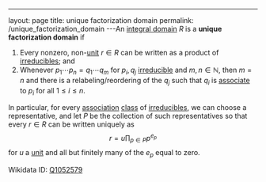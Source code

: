 ---
 layout: page
 title: unique factorization domain
 permalink: /unique_factorization_domain
---An [integral domain](https://defsmath.github.io/DefsMath/integral_domain) $R$ is a **unique factorization domain** if
1. Every nonzero, non-[unit](https://defsmath.github.io/DefsMath/unit_of_a_ring) $r\in R$ can be written as a product of [irreducibles](https://defsmath.github.io/DefsMath/irreducible_element_of_an_integral_domain); and
2. Whenever $p_1\cdots p_n=q_1\cdots q_m$ for $p_i,q_j$ [irreducible](https://defsmath.github.io/DefsMath/##########################################irreducible) and $m,n\in\mathbb N$, then $m=n$ and there is a relabeling/reordering of the $q_j$ such that $q_i$ is [associate](https://defsmath.github.io/DefsMath/associate_elements_in_an_integral_domain) to $p_i$ for all $1\leq i\leq n$.

In particular, for every [association](https://defsmath.github.io/DefsMath/#########################################association) [class](https://defsmath.github.io/DefsMath/equivalence_class) of [irreducibles](https://defsmath.github.io/DefsMath/##########################################irreducibles), we can choose a representative, and let $P$ be the collection of such representatives so that every $r\in R$ can be written uniquely as $$r= u\prod_{p\in P} p^{e_p}$$ for $u$ a [unit](https://defsmath.github.io/DefsMath/###############unit) and all but finitely many of the $e_p$ equal to zero.

Wikidata ID: [Q1052579](https://www.wikidata.org/wiki/Q1052579)